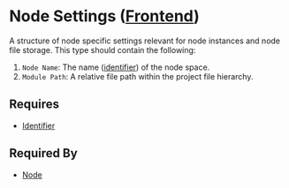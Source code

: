 # Node Settings ([Frontend](../../frontend.md))

A structure of node specific settings relevant for node instances and node file storage. This type should contain the following:

1. `Node Name`: The name ([identifier](./identifier.md)) of the node space.
2. `Module Path`: A relative file path within the project file hierarchy.

## Requires

- [Identifier](./identifier.md)

## Required By

- [Node](./node.md)
